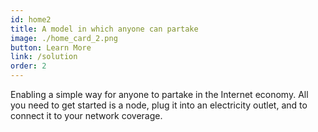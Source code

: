 ```yaml
---
id: home2
title: A model in which anyone can partake
image: ./home_card_2.png
button: Learn More
link: /solution
order: 2
---
```


Enabling a simple way for anyone to partake in the Internet economy. All you need to get started is a node, plug it into an electricity outlet, and to connect it to your network coverage.
